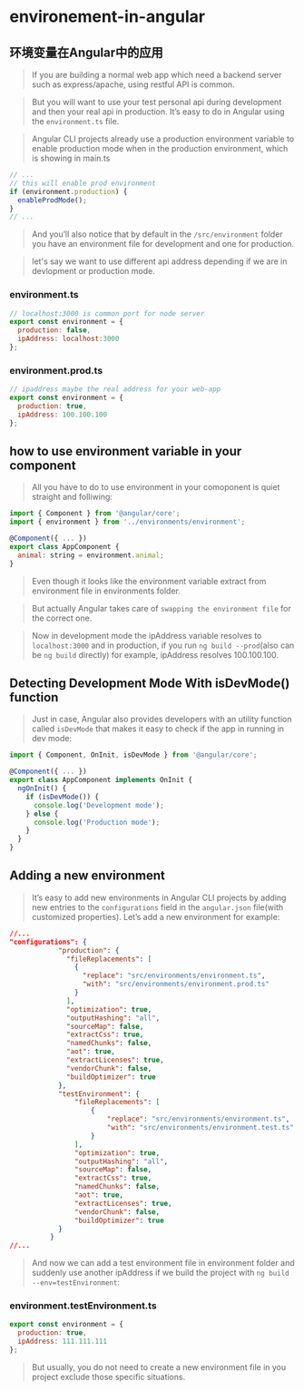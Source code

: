 # environement-in-angular

## 环境变量在Angular中的应用

> If you are building a normal web app which need a backend server such as express/apache, using restful API is common.

> But you will want to use your test personal api  during development and then your real api in production. It’s easy to do in Angular using the `environment.ts` file.

> Angular CLI projects already use a production environment variable to enable production mode when in the production environment, which is showing in main.ts

```js
// ...
// this will enable prod environment
if (environment.production) {
  enableProdMode();
}
// ...
```

> And you’ll also notice that by default in the `/src/environment` folder you have an environment file for development and one for production.

> let's say we want to use different api address depending if we are in devlopment or production mode.

### environment.ts

```js
// localhost:3000 is common port for node server
export const environment = {
  production: false,
  ipAddress: localhost:3000
};
```

### environment.prod.ts

```js
// ipaddress maybe the real address for your web-app
export const environment = {
  production: true,
  ipAddress: 100.100.100
};
```

## how to use environment variable in your component

> All you have to do to use environment in your comoponent is quiet straight and folliwing:

```js
import { Component } from '@angular/core';
import { environment } from '../environments/environment';

@Component({ ... })
export class AppComponent {
  animal: string = environment.animal;
}
```

> Even though it looks like the environment variable extract from environment file in environments folder.

> But actually Angular takes care of `swapping the environment file` for the correct one.

> Now in development mode the ipAddress variable resolves to `localhost:3000` and in production, if you run `ng build --prod`(also can be `ng build` directly) for example, ipAddress resolves 100.100.100.

## Detecting Development Mode With isDevMode() function

> Just in case, Angular also provides developers  with an utility function called `isDevMode` that makes it easy to check if the app in running in dev mode:

```js
import { Component, OnInit, isDevMode } from '@angular/core';

@Component({ ... })
export class AppComponent implements OnInit {
  ngOnInit() {
    if (isDevMode()) {
      console.log('Development mode');
    } else {
      console.log('Production mode');
    }
  }
}
```

## Adding a new environment

> It’s easy to add new environments in Angular CLI projects by adding new entries to the `configurations` field in the `angular.json` file(with customized properties). Let’s add a new environment for example:

```json
//...
"configurations": {
            "production": {
              "fileReplacements": [
                {
                  "replace": "src/environments/environment.ts",
                  "with": "src/environments/environment.prod.ts"
                }
              ],
              "optimization": true,
              "outputHashing": "all",
              "sourceMap": false,
              "extractCss": true,
              "namedChunks": false,
              "aot": true,
              "extractLicenses": true,
              "vendorChunk": false,
              "buildOptimizer": true
            },
            "testEnvironment": {
                "fileReplacements": [
                    {
                        "replace": "src/environments/environment.ts",
                        "with": "src/environments/environment.test.ts"
                    }
                ],
                "optimization": true,
                "outputHashing": "all",
                "sourceMap": false,
                "extractCss": true,
                "namedChunks": false,
                "aot": true,
                "extractLicenses": true,
                "vendorChunk": false,
                "buildOptimizer": true
            }
          }
//...
```

> And now we can add a test environment file in environment folder and suddenly use another ipAddress if we build the project with `ng build --env=testEnvironment`:

### environment.testEnvironment.ts

```js
export const environment = {
  production: true,
  ipAddress: 111.111.111
};
```

> But usually, you do not need to create a new environment file in you project exclude those specific situations.